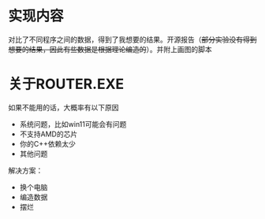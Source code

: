 # 实现内容
对比了不同程序之间的数据，得到了我想要的结果。开源报告（~~部分实验没有得到想要的结果，因此有些数据是根据理论编造的~~）。并附上画图的脚本

# 关于ROUTER.EXE
如果不能用的话，大概率有以下原因
- 系统问题，比如win11可能会有问题
- 不支持AMD的芯片
- 你的C++依赖太少
- 其他问题

解决方案：
- 换个电脑
- 编造数据
- 摆烂